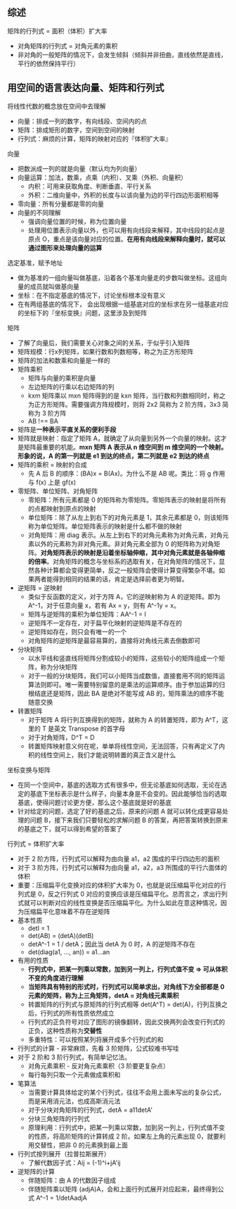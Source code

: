 ## 综述
矩阵的行列式 = 面积（体积）扩大率
* 对角矩阵的行列式 = 对角元素的乘积
* 非对角的一般矩阵的情况下，会发生倾斜（倾斜并非扭曲，直线依然是直线，平行的依然保持平行）

## 用空间的语言表达向量、矩阵和行列式
将线性代数的概念放在空间中去理解
* 向量：排成一列的数字，有向线段、空间内的点
* 矩阵：排成矩形的数字，空间到空间的映射
* 行列式：麻烦的计算，矩阵的映射对应的『体积扩大率』

向量
* 把数派成一列的就是向量（默认均为列向量）
* 向量运算：加法，数乘，点乘（内积）、叉乘（外积、向量积）
  * 内积：可用来获取角度、判断垂直、平行关系
  * 外积：二维向量中，外积的长度与以该向量为边的平行四边形面积相等
* 零向量：所有分量都是零的向量
* 向量的不同理解
  * 强调向量位置的时候，称为位置向量
  * 处理用位置表示向量以外，也可以用有向线段来解释，其中线段的起点是原点 O，重点是该向量对应的位置。**在用有向线段来解释向量时，就可以通过图形来处理向量的运算**

选定基准，赋予地址
* 做为基准的一组向量叫做基底，沿着各个基准向量走的步数叫做坐标。这组向量的成员就叫做基向量
* 坐标：在不指定基底的情况下，讨论坐标根本没有意义
* 在有两组基底的情况下， 会出现根据一组基底对应的坐标求在另一组基底对应的坐标下的『坐标变换』问题，这里涉及到矩阵

矩阵
* 了解了向量后，我们需要关心对象之间的关系，于似乎引入矩阵
* 矩阵规模：行x列矩阵，如果行数和列数相等，称之为正方形矩阵
* 矩阵的加法和数乘和向量是一样的
* 矩阵乘积
  * 矩阵与向量的乘积是向量
  * 左边矩阵的行乘以右边矩阵的列
  * kxm 矩阵乘以 mxn 矩阵得到的是 kxn 矩阵，当行数和列数相同时，称之为正方形矩阵。需要强调方阵规模时，则将 2x2 简称为 2 阶方阵，3x3 简称为 3 阶方阵
  * AB !== BA
* 矩阵是**一种表示平直关系的便利手段**
* 矩阵就是映射：指定了矩阵 A，就确定了从向量到另外一个向量的映射。这才是矩阵最重要的机能。**mxn 矩阵 A 表示从 n 维空间到 m 维空间的一个映射。形象的说，A 的第一列就是 e1 到达的终点，第二列就是 e2 到达的终点**
* 矩阵的乘积 = 映射的合成
  * 先 A 后 B 的顺序：(BA)x = B(Ax)。为什么不是 AB 呢。类比：将 g 作用与 f(x) 上是 gf(x)
* 零矩阵、单位矩阵、对角矩阵
  * 零矩阵：所有元素都是 0 的矩阵称为零矩阵。零矩阵表示的映射是将所有的点都映射到原点的映射
  * 单位矩阵：除了从左上到右下的对角元素是 1，其余元素都是 0，则该矩阵称为单位矩阵。单位矩阵表示的映射是什么都不做的映射
  * 对角矩阵：用 diag 表示。从左上到右下的对角元素称为对角元素，对角元素以外的元素称为非对角元素。非对角元素全部为 0 的矩阵称为对角矩阵。**对角矩阵表示的映射是沿着坐标轴伸缩，其中对角元素就是各轴伸缩的倍率**。对角矩阵的概念与坐标系的选取有关，在对角矩阵的情况下，显然各种计算都会变得更简单，反之一般矩阵会使得计算变得繁杂不堪。如果两者能得到相同的结果的话，肯定是选择前者更为明智。
* 逆矩阵 = 逆映射
  * 类似于反函数的定义，对于方阵 A，它的逆映射称为 A 的逆矩阵。即为 A^-1，对于任意向量 x，若有 Ax = y，则有 A^-1y = x。
  * 矩阵与逆矩阵的乘积为单位矩阵：AA^-1 = I
  * 逆矩阵不一定存在，对于扁平化映射的逆矩阵是不存在的
  * 逆矩阵如存在，则只会有唯一的一个
  * 对角矩阵的逆矩阵是最容易算的，直接将对角线元素去倒数即可
* 分块矩阵
  * 以水平线和竖直线将矩阵分割成较小的矩阵，这些较小的矩阵组成一个矩阵，称为分块矩阵
  * 对于一般的分块矩阵，我们可以小矩阵当成数值，直接套用不同的矩阵运算法则即可。唯一需要特别留意的是乘法的运算顺序。由于参加运算的归根结底还是矩阵，因此 BA 是绝对不能写成 AB 的，矩阵乘法的顺序不能随意交换
* 转置矩阵
  * 对于矩阵 A 将行列互换得到的矩阵，就称为 A 的转置矩阵，即为 A^T，这里的 T 是英文 Transpose 的首字母
  * 对于对角矩阵，D^T = D
  * 转置矩阵映射意义何在呢，单单将线性空间，无法回答，只有再定义了内积的线性空间上，我们才能说明转置的真正含义是什么

坐标变换与矩阵
* 在同一个空间中，基底的选取方式有很多中，但无论基底如何选取，无论在选定的基底下坐标表示是什么样子，向量本身是不会变的。因此能够恰当的选取基底，使得问题讨论更方便，那么这个基底就是好的基底
* 针对给定的问题，选定了好的基底之后，原来的问题 A 就可以转化成更容易处理的问题 B，接下来我们只要轻松的求解问题 B 的答案，再把答案转换到原来的基底之下，就可以得到希望的答案了

行列式 = 体积扩大率
* 对于 2 阶方阵，行列式可以解释为由向量 a1，a2 围成的平行四边形的面积
* 对于 3 阶方阵，行列式可以解释为由向量 a1，a2，a3 所围成的平行六面体的体积
* 重要：压缩扁平化变换对应的体积扩大率为 0，也就是说压缩扁平化对应的行列式是 0，反之行列式 0 对应的变换应该是压缩扁平化。总而言之，求出行列式就可以判断对应的线性变换是否压缩扁平化。为什么如此在意这种情况，因为压缩扁平化意味着不存在逆矩阵
* 基本性质
  * detI = 1
  * det(AB) = (detA)(detB)
  * detA^-1 = 1 / detA；因此当 detA 为 0 时，A 的逆矩阵不存在
  * det(diag(a1, ..., an)) = a1...an
* 有用的性质
  * **行列式中，把某一列乘以常数，加到另一列上，行列式值不变 => 可从体积不变的角度进行理解**
  * **当矩阵具有特别的形式时，行列式可以简单求出，对角线下方全部都是 0 元素的矩阵，称为上三角矩阵，detA = 对角线元素乘积**
  * 转置矩阵的行列式与原矩阵的行列式相等 det(A^T) = det(A)，行列互换之后，行列式的所有性质依然成立
  * 行列式的正负符号对应了图形的镜像翻转，因此交换两列会改变行列式的正负，这种性质称为**交替性**
  * 多重特性：可以按照某列将展开成多个行列式的和
* 行列式的计算 - 非常麻烦，先看 3 阶矩阵，公式较难书写哇
* 对于 2 阶和 3 阶行列式，有简单记忆法。
  * 对角元素乘积 - 反对角元素乘积（3 阶要更复杂点）
  * 每行每列只取一个元素做成乘积和
* 笔算法
  * 当需要计算具体给定的某个行列式，往往不会用上面未写出的复杂公式，而是采用消元法，也成高斯消元法
  * 对于分块对角矩阵的行列式，detA = a11detA'
  * 分块三角矩阵的行列式
  * 原理利用：行列式中，把某一列乘以常数，加到另一列上，行列式值不变的性质，将高阶矩阵的计算转成 2 阶。如果左上角的元素出现 0，就要利用交替性，把非 0 的元素换到最上面
* 行列式按列展开（拉普拉斯展开）
  * 了解代数因子式：Aij = (-1)^i+jA'ij
* 逆矩阵的计算
  * 伴随矩阵：由 A 的代数因子组成
  * 伴随矩阵乘以矩阵 (adjA)A，会和上面行列式展开对应起来，最终得到公式 A^-1 = 1/detAadjA